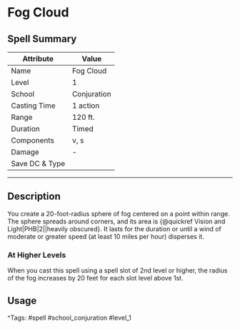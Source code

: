# Fog Cloud

## Spell Summary

| Attribute        | Value                  |
|------------------|------------------------|
| Name             | Fog Cloud                 |
| Level            | 1                |
| School           | Conjuration          |
| Casting Time     | 1 action              |
| Range            | 120 ft.            |
| Duration         | Timed             |
| Components       | v, s             |
| Damage           | -               |
| Save DC & Type   |              |

---

## Description

You create a 20-foot-radius sphere of fog centered on a point within range. The sphere spreads around corners, and its area is {@quickref Vision and Light|PHB|2||heavily obscured}. It lasts for the duration or until a wind of moderate or greater speed (at least 10 miles per hour) disperses it.

### At Higher Levels
When you cast this spell using a spell slot of 2nd level or higher, the radius of the fog increases by 20 feet for each slot level above 1st.

## Usage


^Tags: #spell #school_conjuration #level_1